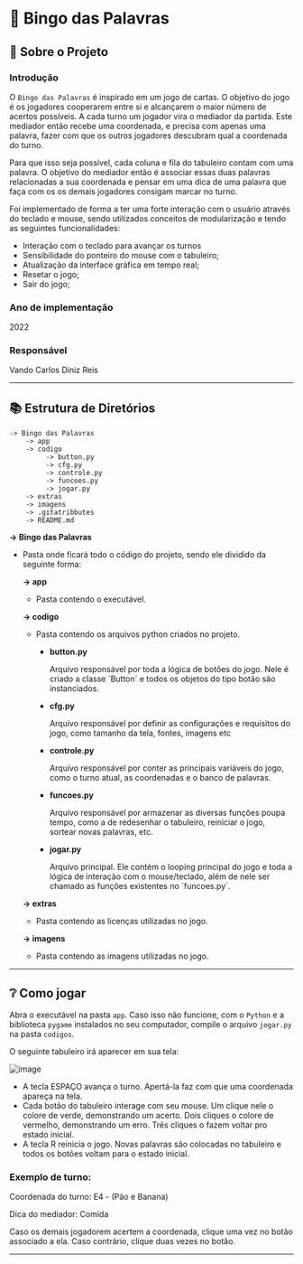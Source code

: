 # 🎲 Bingo das Palavras
## 🔎 Sobre o Projeto
### Introdução
O `Bingo das Palavras` é inspirado em um jogo de cartas. O objetivo do jogo é os jogadores cooperarem entre si e alcançarem o maior número de acertos possíveis.
A cada turno um jogador vira o mediador da partida. Este mediador então recebe uma coordenada, e precisa com apenas uma palavra, fazer com que os outros jogadores descubram qual a coordenada do turno.   

Para que isso seja possível, cada coluna e fila do tabuleiro contam com uma palavra. O objetivo do mediador então é associar essas duas palavras relacionadas a sua coordenada e pensar em uma dica de uma palavra que faça com os os demais jogadores consigam marcar no turno. 

Foi implementado de forma a ter uma forte interação com o usuário através do teclado e mouse, sendo utilizados conceitos de modularização e tendo as seguintes funcionalidades:

* Interação com o teclado para avançar os turnos
* Sensibilidade do ponteiro do mouse com o tabuleiro;
* Atualização da interface gráfica em tempo real;
* Resetar o jogo;
* Sair do jogo;

### Ano de implementação
2022

### Responsável
Vando Carlos Diniz Reis

---
## 📚 Estrutura de Diretórios 
```
-> Bingo das Palavras
    -> app
    -> codigo
         -> button.py
         -> cfg.py
         -> controle.py
         -> funcoes.py
         -> jogar.py
    -> extras
    -> imagens
    -> .gitatribbutes
    -> README.md
```
__-> Bingo das Palavras__
- Pasta onde ficará todo o código do projeto, sendo ele dividido da seguinte forma:

  __-> app__
  - Pasta contendo o executável.
  
  __-> codigo__
  - Pasta contendo os arquivos python criados no projeto.
  
    - __button.py__
    
      Arquivo responsável por toda a lógica de botões do jogo. Nele é criado a classe ´Button´ e todos os objetos do tipo botão são instanciados. 
      
    - __cfg.py__
    
      Arquivo responsável por definir as configurações e requisitos do jogo, como tamanho da tela, fontes, imagens etc
      
    - __controle.py__
    
      Arquivo responsável por conter as principais variáveis do jogo, como o turno atual, as coordenadas e o banco de palavras.
      
    - __funcoes.py__
    
      Arquivo responsável por armazenar as diversas funções poupa tempo, como a de redesenhar o tabuleiro, reiniciar o jogo, sortear novas palavras, etc.
      
    - **jogar.py**
    
      Arquivo principal. Ele contém o looping principal do jogo e toda a lógica de interação com o mouse/teclado, além de nele ser chamado as funções existentes no ´funcoes.py´.
      
  __-> extras__
  - Pasta contendo as licenças utilizadas no jogo.
  
  __-> imagens__
  - Pasta contendo as imagens utilizadas no jogo.


---
## ❔ Como jogar
Abra o executável na pasta `app`. Caso isso não funcione, com o `Python` e a biblioteca `pygame` instalados no seu computador, compile o arquivo `jogar.py` na pasta `codigos`.

O seguinte tabuleiro irá aparecer em sua tela: 

![image](https://user-images.githubusercontent.com/53914839/157489358-800b93c5-2f9a-4c8c-993f-4dad20decf7d.png)

- A tecla ESPAÇO avança o turno. Apertá-la faz com que uma coordenada apareça na tela.
- Cada botão do tabuleiro interage com seu mouse. Um clique nele o colore de verde, demonstrando um acerto. Dois cliques o colore de vermelho, demonstrando um erro. Três cliques o fazem voltar pro estado inicial.
- A tecla R reinicia o jogo. Novas palavras são colocadas no tabuleiro e todos os botões voltam para o estado inicial.

### Exemplo de turno:
Coordenada do turno: E4 - (Pão e Banana)

Dica do mediador: Comida

Caso os demais jogadorem acertem a coordenada, clique uma vez no botão associado a ela. Caso contrário, clique duas vezes no botão.

---
